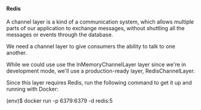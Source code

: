 
#### Redis

A channel layer is a kind of a communication system, which allows multiple parts of our application to exchange messages, without shuttling all the messages or events through the database.

We need a channel layer to give consumers the ability to talk to one another.

While we could use use the InMemoryChannelLayer layer since we're in development mode, we'll use a production-ready layer, RedisChannelLayer.

Since this layer requires Redis, run the following command to get it up and running with Docker:

(env)$ docker run -p 6379:6379 -d redis:5